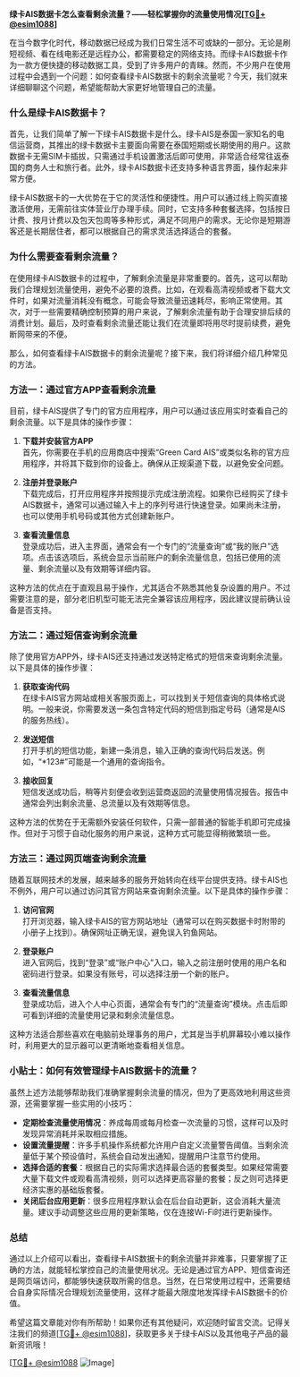 **绿卡AIS数据卡怎么查看剩余流量？——轻松掌握你的流量使用情况[[TG💪+ @esim1088](https://t.me/s/esim1088)]**

在当今数字化时代，移动数据已经成为我们日常生活不可或缺的一部分。无论是刷短视频、看在线电影还是远程办公，都需要稳定的网络支持。而绿卡AIS数据卡作为一款方便快捷的移动数据工具，受到了许多用户的青睐。然而，不少用户在使用过程中会遇到一个问题：如何查看绿卡AIS数据卡的剩余流量呢？今天，我们就来详细聊聊这个问题，希望能帮助大家更好地管理自己的流量。

### **什么是绿卡AIS数据卡？**

首先，让我们简单了解一下绿卡AIS数据卡是什么。绿卡AIS是泰国一家知名的电信运营商，其推出的绿卡数据卡主要面向需要在泰国短期或长期使用的用户。这款数据卡无需SIM卡插拔，只需通过手机设置激活后即可使用，非常适合经常往返泰国的商务人士和旅行者。此外，绿卡AIS数据卡还支持多种语言界面，操作起来非常方便。

绿卡AIS数据卡的一大优势在于它的灵活性和便捷性。用户可以通过线上购买直接激活使用，无需前往实体营业厅办理手续。同时，它支持多种套餐选择，包括按日计费、按月计费以及包天包周等多种形式，满足不同用户的需求。无论你是短期游客还是长期居住者，都可以根据自己的需求灵活选择适合的套餐。

### **为什么需要查看剩余流量？**

在使用绿卡AIS数据卡的过程中，了解剩余流量是非常重要的。首先，这可以帮助我们合理规划流量使用，避免不必要的浪费。比如，在观看高清视频或者下载大文件时，如果对流量消耗没有概念，可能会导致流量迅速耗尽，影响正常使用。其次，对于一些需要精确控制预算的用户来说，了解剩余流量有助于合理安排后续的消费计划。最后，及时查看剩余流量还能让我们在流量即将用尽时提前续费，避免断网带来的不便。

那么，如何查看绿卡AIS数据卡的剩余流量呢？接下来，我们将详细介绍几种常见的方法。

### **方法一：通过官方APP查看剩余流量**

目前，绿卡AIS提供了专门的官方应用程序，用户可以通过该应用实时查看自己的剩余流量。以下是具体的操作步骤：

1. **下载并安装官方APP**  
   首先，你需要在手机的应用商店中搜索“Green Card AIS”或类似名称的官方应用程序，并将其下载到你的设备上。确保从正规渠道下载，以避免安全问题。

2. **注册并登录账户**  
   下载完成后，打开应用程序并按照提示完成注册流程。如果你已经购买了绿卡AIS数据卡，通常可以通过输入卡上的序列号进行快速登录。如果尚未注册，也可以使用手机号码或其他方式创建新账户。

3. **查看流量信息**  
   登录成功后，进入主界面，通常会有一个专门的“流量查询”或“我的账户”选项。点击该选项后，系统会显示当前账户的剩余流量信息，包括已使用的流量、剩余流量以及有效期等详细内容。

这种方法的优点在于直观且易于操作，尤其适合不熟悉其他复杂设置的用户。不过需要注意的是，部分老旧机型可能无法完全兼容该应用程序，因此建议提前确认设备是否支持。

### **方法二：通过短信查询剩余流量**

除了使用官方APP外，绿卡AIS还支持通过发送特定格式的短信来查询剩余流量。以下是具体的操作步骤：

1. **获取查询代码**  
   在绿卡AIS官方网站或相关客服页面上，可以找到关于短信查询的具体格式说明。一般来说，你需要发送一条包含特定代码的短信到指定号码（通常是AIS的服务热线）。

2. **发送短信**  
   打开手机的短信功能，新建一条消息，输入正确的查询代码后发送。例如，“*123#”可能是一个通用的查询指令。

3. **接收回复**  
   短信发送成功后，稍等片刻便会收到运营商返回的流量使用情况报告。报告中通常会列出剩余流量、总流量以及有效期等信息。

这种方法的优势在于无需额外安装任何软件，只需一部普通的智能手机即可完成操作。但对于习惯于自动化服务的用户来说，这种方式可能显得稍微繁琐一些。

### **方法三：通过网页端查询剩余流量**

随着互联网技术的发展，越来越多的服务开始转向在线平台提供支持。绿卡AIS也不例外，用户可以通过访问其官方网站来查询剩余流量。以下是具体的操作步骤：

1. **访问官网**  
   打开浏览器，输入绿卡AIS的官方网站地址（通常可以在购买数据卡时附带的小册子上找到）。确保网址正确无误，避免误入钓鱼网站。

2. **登录账户**  
   进入官网后，找到“登录”或“账户中心”入口，输入之前注册时使用的用户名和密码进行登录。如果没有账号，可以选择注册一个新的账户。

3. **查看流量信息**  
   登录成功后，进入个人中心页面，通常会有专门的“流量查询”模块。点击后即可看到详细的流量使用记录和剩余流量信息。

这种方法适合那些喜欢在电脑前处理事务的用户，尤其是当手机屏幕较小难以操作时，利用更大的显示器可以更清晰地查看相关信息。

### **小贴士：如何有效管理绿卡AIS数据卡的流量？**

虽然上述方法能够帮助我们准确掌握剩余流量的情况，但为了更高效地利用这些资源，还需要掌握一些实用的小技巧：

- **定期检查流量使用情况**：养成每周或每月检查一次流量的习惯，这样可以及时发现异常消耗并采取相应措施。
- **设置流量提醒**：许多手机操作系统都允许用户自定义流量警告阈值。当剩余流量低于某个预设值时，系统会自动发出通知，提醒用户注意节约使用。
- **选择合适的套餐**：根据自己的实际需求选择最合适的套餐类型。如果经常需要大量下载文件或观看高清视频，则可以选择更高容量的套餐；反之则可选择更经济实惠的基础版套餐。
- **关闭后台应用更新**：很多应用程序默认会在后台自动更新，这会消耗大量流量。建议手动调整这些应用的更新策略，仅在连接Wi-Fi时进行更新操作。

### **总结**

通过以上介绍可以看出，查看绿卡AIS数据卡的剩余流量并非难事，只要掌握了正确的方法，就能轻松掌控自己的流量使用状况。无论是通过官方APP、短信查询还是网页端访问，都能够快速获取所需的信息。当然，在日常使用过程中，还需要结合自身实际情况合理规划流量使用，这样才能最大限度地发挥绿卡AIS数据卡的价值。

希望这篇文章能对你有所帮助！如果你还有其他疑问，欢迎随时留言交流。记得关注我们的频道[[TG💪+ @esim1088](https://t.me/s/esim1088)]，获取更多关于绿卡AIS以及其他电子产品的最新资讯哦！

[[TG💪+ @esim1088](https://t.me/s/esim1088) ![Image](https://i.postimg.cc/4NQfJmqS/Snipaste-2025-05-13-00-14-12.png)]